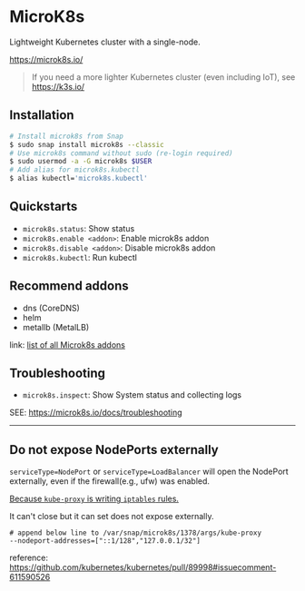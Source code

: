 # MicroK8s

Lightweight Kubernetes cluster with a single-node.

https://microk8s.io/

> If you need a more lighter Kubernetes cluster (even including IoT), see https://k3s.io/

## Installation

```bash
# Install microk8s from Snap
$ sudo snap install microk8s --classic
# Use microk8s command without sudo (re-login required)
$ sudo usermod -a -G microk8s $USER
# Add alias for microk8s.kubectl
$ alias kubectl='microk8s.kubectl'
```

## Quickstarts

- `microk8s.status`: Show status
- `microk8s.enable <addon>`: Enable microk8s addon
- `microk8s.disable <addon>`: Disable microk8s addon
- `microk8s.kubectl`: Run kubectl

## Recommend addons

- dns (CoreDNS)
- helm
- metallb (MetalLB)

link: [list of all Microk8s addons](https://microk8s.io/docs/addons)

## Troubleshooting

- `microk8s.inspect`: Show System status and collecting logs

SEE: https://microk8s.io/docs/troubleshooting

----

## Do not expose NodePorts externally

`serviceType=NodePort` or `serviceType=LoadBalancer` will open the NodePort externally, even if the firewall(e.g., ufw) was enabled.

[Because `kube-proxy` is writing `iptables` rules.](https://stackoverflow.com/a/53142983)

It can't close but it can set does not expose externally.

```
# append below line to /var/snap/microk8s/1378/args/kube-proxy
--nodeport-addresses=["::1/128","127.0.0.1/32"]
```

reference: https://github.com/kubernetes/kubernetes/pull/89998#issuecomment-611590526